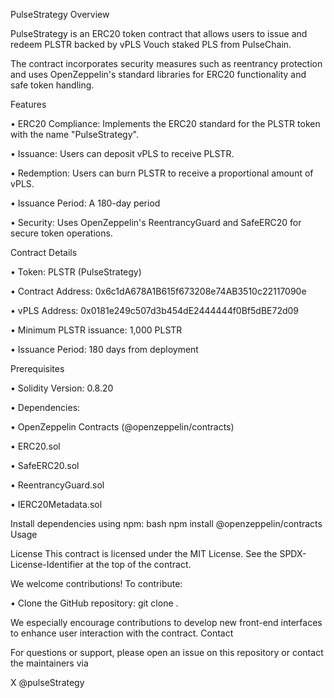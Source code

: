 PulseStrategy Overview

PulseStrategy is an ERC20 token contract that allows users to issue and redeem PLSTR backed by vPLS Vouch staked PLS from PulseChain.

The contract incorporates security measures such as reentrancy protection and uses OpenZeppelin's standard libraries for ERC20 functionality and safe token handling.

Features

• ERC20 Compliance: Implements the ERC20 standard for the PLSTR token with the name "PulseStrategy".

• Issuance: Users can deposit vPLS to receive PLSTR.

• Redemption: Users can burn PLSTR to receive a proportional amount of vPLS.

• Issuance Period: A 180-day period

• Security: Uses OpenZeppelin's ReentrancyGuard and SafeERC20 for secure token operations.

Contract Details

• Token: PLSTR (PulseStrategy)

• Contract Address: 0x6c1dA678A1B615f673208e74AB3510c22117090e

• vPLS Address: 0x0181e249c507d3b454dE2444444f0Bf5dBE72d09

• Minimum PLSTR issuance: 1,000 PLSTR

• Issuance Period: 180 days from deployment


Prerequisites

• Solidity Version: 0.8.20

• Dependencies:

• OpenZeppelin Contracts (@openzeppelin/contracts)

• ERC20.sol

• SafeERC20.sol

• ReentrancyGuard.sol

• IERC20Metadata.sol

Install dependencies using npm:
bash
npm install @openzeppelin/contracts
Usage

License
This contract is licensed under the MIT License. See the SPDX-License-Identifier at the top of the contract.


We welcome contributions! To contribute:

• Clone the GitHub repository: git clone <repository-url>.


We especially encourage contributions to develop new front-end interfaces to enhance user interaction with the contract.
Contact

For questions or support, please open an issue on this repository or contact the maintainers via 

X @pulseStrategy
